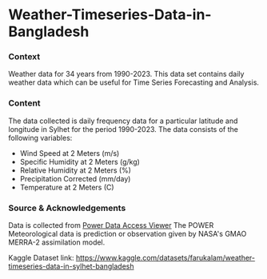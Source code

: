 # Weather-Timeseries-Data-in-Bangladesh

### Context
Weather data for 34 years from 1990-2023. This data set contains daily weather data which can be useful for Time Series Forecasting and Analysis.
### Content
The data collected is daily frequency data for a particular latitude and longitude in Sylhet for the period 1990-2023. The data consists of the following variables:
- Wind Speed at 2 Meters (m/s) 	
- Specific Humidity at 2 Meters (g/kg) 	
- Relative Humidity at 2 Meters (%) 	
- Precipitation Corrected (mm/day) 	
- Temperature at 2 Meters (C) 

### Source & Acknowledgements
Data is collected from [Power Data Access Viewer](https://power.larc.nasa.gov/data-access-viewer/)
The POWER Meteorological data is prediction or observation given by NASA's GMAO MERRA-2 assimilation model.

Kaggle Dataset link: https://www.kaggle.com/datasets/farukalam/weather-timeseries-data-in-sylhet-bangladesh
